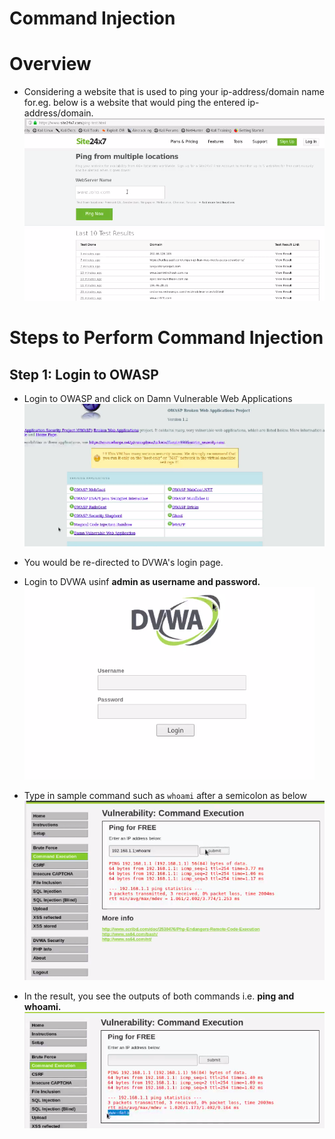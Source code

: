 # Command Injection

# Overview
* Considering a website that is used to ping your ip-address/domain name for.eg. below is a website that would ping the entered ip-address/domain.
<img src="./images/01.sample_pinging_website.png"></img>


# Steps to Perform Command Injection
## Step 1: Login to OWASP 
* Login to OWASP and click on Damn Vulnerable Web Applications 
<img src="./images/02.Damn_vulnerable.png"></img>
* You would be re-directed to DVWA's login page. 
* Login to DVWA usinf **admin as username and password.**<br>
<img src="./images/03.dvwa_login_page.png"></img>
* Type in sample command such as `whoami` after a semicolon as below <br>
<img src="./images/05.whoami_example.png"></img>

* In the result, you see the outputs of both commands i.e. **ping and whoami.**<br>
<img src="./images/04.command_injection_done.png"></img>
